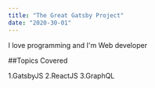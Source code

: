 ```yaml
---
title: "The Great Gatsby Project"
date: "2020-30-01"
---
```


I love programming and I'm Web developer

##Topics Covered

1.GatsbyJS
2.ReactJS
3.GraphQL